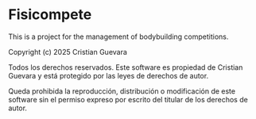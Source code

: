# Fisicompete
This is a project for the management of bodybuilding competitions.

Copyright (c) 2025 Cristian Guevara

Todos los derechos reservados. Este software es propiedad de Cristian Guevara y está protegido por las leyes de derechos de autor.

Queda prohibida la reproducción, distribución o modificación de este software sin el permiso expreso por escrito del titular de los derechos de autor.
